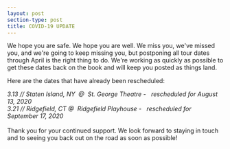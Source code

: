 ```yaml
---
layout: post
section-type: post
title: COVID-19 UPDATE
---
```


<p>We hope you are safe. We hope you are well. We miss you, we've missed you, and we're going to keep missing you, but postponing all tour dates through April&nbsp;is the right thing to do.&nbsp;We're working as quickly as possible to get these dates back on the book and will keep you posted as things land.&nbsp;</p>

<p>Here are the dates that have already been rescheduled:</p>

<p><cite>3.13 // Staten Island, NY &nbsp;@ &nbsp;St. George Theatre - &nbsp; rescheduled for August 13, 2020<br />
3.21 // Ridgefield, CT @ &nbsp;Ridgefield Playhouse - &nbsp; rescheduled for September 17, 2020</cite><br />
<br />
Thank you for your continued support. We look forward to staying in touch and to seeing you back out on the road as soon as possible!</p>
